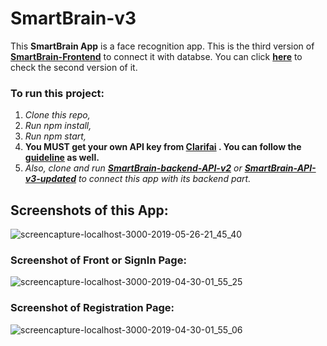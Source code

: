# SmartBrain-v3

This **SmartBrain App** is a face recognition app. This is the third version of **[SmartBrain-Frontend](https://github.com/MalihaKabir/SmartBrain-FrontEndPart)** to connect it with databse. You can click **[here](https://github.com/MalihaKabir/SmartBrain-v2)** to check the second version of it.

### To run this project:

1. *Clone this repo,*
2. *Run npm install,*
3. *Run npm start,*
4. **You MUST get your own API key from [Clarifai](https://clarifai.com/) . You can follow the [guideline](https://clarifai.com/models/face-detection-image-recognition-model-a403429f2ddf4b49b307e318f00e528b-detection) as well.**
5. *Also, clone and run **[SmartBrain-backend-API-v2](https://github.com/MalihaKabir/SmartBrain-API-v2-forDatabase)** or **[SmartBrain-API-v3-updated](https://github.com/MalihaKabir/SmartBrain-API-v3-forDatabase)** to connect this app with its backend part.*


## Screenshots of this App:
![screencapture-localhost-3000-2019-05-26-21_45_40](https://user-images.githubusercontent.com/43598622/58385416-f5e90800-8011-11e9-800a-f787702c23c2.jpg)

### Screenshot of Front or SignIn Page:
![screencapture-localhost-3000-2019-04-30-01_55_25](https://user-images.githubusercontent.com/43598622/56924019-bf40d000-6aed-11e9-9766-da3ef1de6110.jpg)

### Screenshot of Registration Page:
![screencapture-localhost-3000-2019-04-30-01_55_06](https://user-images.githubusercontent.com/43598622/56959054-fce53d80-6b6d-11e9-8822-13f48d8429ad.jpg)


